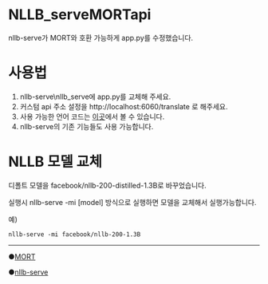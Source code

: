 # NLLB_serveMORTapi
nllb-serve가 MORT와 호환 가능하게 app.py를 수정했습니다.

# 사용법
1. nllb-serve\nllb_serve에 app.py를 교체해 주세요.
2. 커스텀 api 주소 설정을 http://localhost:6060/translate 로 해주세요.
3. 사용 가능한 언어 코드는 [이곳](https://huggingface.co/facebook/nllb-200-distilled-600M/blob/main/special_tokens_map.json)에서 볼 수 있습니다.
4. nllb-serve의 기존 기능들도 사용 가능합니다.

# NLLB 모델 교체
디폴트 모델을 facebook/nllb-200-distilled-1.3B로 바꾸었습니다.

실행시 nllb-serve -mi [model] 방식으로 실행하면 모델을 교체해서 실행가능합니다.

예)
```
nllb-serve -mi facebook/nllb-200-1.3B
```

---
●[MORT](https://blog.naver.com/killkimno/70179867557)

●[nllb-serve](https://github.com/thammegowda/nllb-serve)
